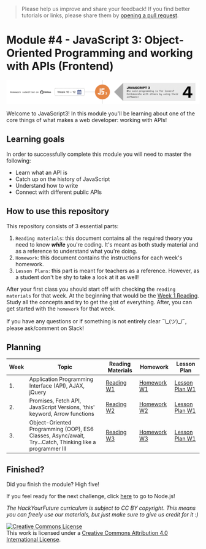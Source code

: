 > Please help us improve and share your feedback! If you find better tutorials
> or links, please share them by [opening a pull request](https://github.com/HackYourFuture/JavaScript3/pulls).

# Module #4 - JavaScript 3: Object-Oriented Programming and working with APIs (Frontend)

![JavaScript3](./assets/javascript3.png)

Welcome to JavaScript3! In this module you'll be learning about one of the core things of what makes a web developer: working with APIs!

## Learning goals

In order to successfully complete this module you will need to master the following:

- Learn what an API is
- Catch up on the history of JavaScript
- Understand how to write
- Connect with different public APIs

## How to use this repository

This repository consists of 3 essential parts:

1. `Reading materials`: this document contains all the required theory you need to know _**while**_ you're coding. It's meant as both study material and as a reference to understand what you're doing.
2. `Homework`: this document contains the instructions for each week's homework.
3. `Lesson Plans`: this part is meant for teachers as a reference. However, as a student don't be shy to take a look at it as well!

After your first class you should start off with checking the `reading materials` for that week. At the beginning that would be the [Week 1 Reading](/Week1/README.md). Study all the concepts and try to get the gist of everything. After, you can get started with the `homework` for that week.

If you have any questions or if something is not entirely clear ¯\\\_(ツ)\_/¯, please ask/comment on Slack!

## Planning

| Week | Topic                                                                                                    | Reading Materials              | Homework                        | Lesson Plan                            |
| ---- | -------------------------------------------------------------------------------------------------------- | ------------------------------ | ------------------------------- | -------------------------------------- |
| 1.   | Application Programming Interface (API), AJAX, jQuery                                                    | [Reading W1](/Week1/README.md) | [Homework W1](/Week1/MAKEME.md) | [Lesson Plan W1](/Week1/LESSONPLAN.md) |
| 2.   | Promises, Fetch API, JavaScript Versions, 'this' keyword, Arrow functions                                | [Reading W2](/Week2/README.md) | [Homework W2](/Week2/MAKEME.md) | [Lesson Plan W1](/Week1/LESSONPLAN.md) |
| 3.   | Object-Oriented Programming (OOP), ES6 Classes, Async/await, Try...Catch, Thinking like a programmer III | [Reading W3](/Week3/README.md) | [Homework W3](/Week3/MAKEME.md) | [Lesson Plan W1](/Week1/LESSONPLAN.md) |

## Finished?

Did you finish the module? High five!

If you feel ready for the next challenge, click [here](https://www.github.com/HackYourFuture/Node.js) to go to Node.js!

_The HackYourFuture curriculum is subject to CC BY copyright. This means you can freely use our materials, but just make sure to give us credit for it :)_

<a rel="license" href="http://creativecommons.org/licenses/by/4.0/"><img alt="Creative Commons License" style="border-width:0" src="https://i.creativecommons.org/l/by/4.0/88x31.png" /></a><br />This work is licensed under a <a rel="license" href="http://creativecommons.org/licenses/by/4.0/">Creative Commons Attribution 4.0 International License</a>.
